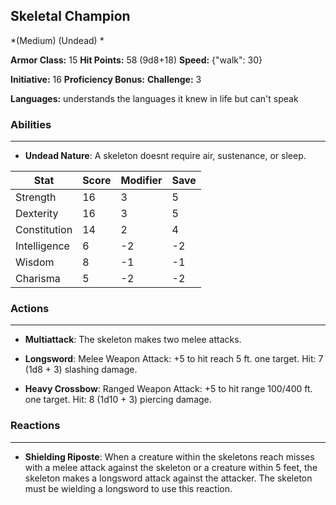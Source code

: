 ## Skeletal Champion
*(Medium) (Undead) *

**Armor Class:** 15
**Hit Points:** 58 (9d8+18)
**Speed:** {"walk": 30}

**Initiative:** 16
**Proficiency Bonus:**
**Challenge:** 3

**Languages:** understands the languages it knew in life but can't speak

### Abilities
 --- 
- **Undead Nature**: A skeleton doesnt require air, sustenance, or sleep.



| Stat | Score | Modifier | Save |
| ---- | ---- | ---- | ---- |
| Strength | 16 | 3 | 5 |
| Dexterity | 16 | 3 | 5 |
| Constitution | 14 | 2 | 4 |
| Intelligence | 6 | -2 | -2 |
| Wisdom | 8 | -1 | -1 |
| Charisma | 5 | -2 | -2 |

### Actions
 --- 
- **Multiattack**: The skeleton makes two melee attacks.

- **Longsword**: Melee Weapon Attack: +5 to hit  reach 5 ft.  one target. Hit: 7 (1d8 + 3) slashing damage.

- **Heavy Crossbow**: Ranged Weapon Attack: +5 to hit  range 100/400 ft.  one target. Hit: 8 (1d10 + 3) piercing damage.

### Reactions
 --- 
- **Shielding Riposte**: When a creature within the skeletons reach misses with a melee attack against the skeleton or a creature within 5 feet, the skeleton makes a longsword attack against the attacker. The skeleton must be wielding a longsword to use this reaction.

